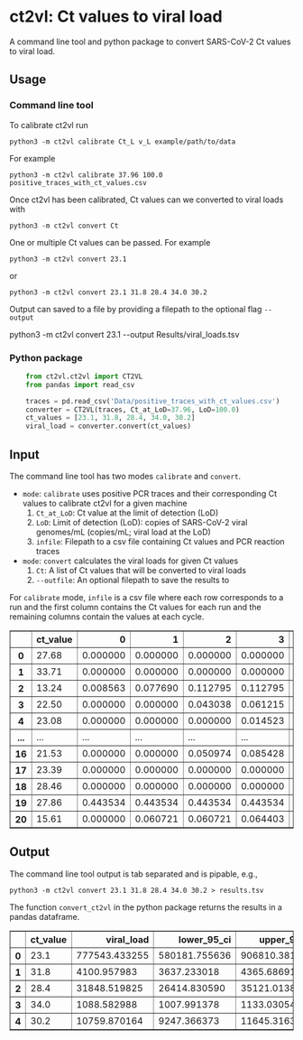 # ct2vl: Ct values to viral load
A command line tool and python package to convert SARS-CoV-2 Ct values to viral load.

## Usage

### Command line tool

To calibrate ct2vl run

    python3 -m ct2vl calibrate Ct_L v_L example/path/to/data

For example

    python3 -m ct2vl calibrate 37.96 100.0 positive_traces_with_ct_values.csv

Once ct2vl has been calibrated, Ct values can we converted to viral loads with

    python3 -m ct2vl convert Ct

One or multiple Ct values can be passed. For example

    python3 -m ct2vl convert 23.1
or

    python3 -m ct2vl convert 23.1 31.8 28.4 34.0 30.2

Output can saved to a file by providing a filepath to the optional flag `--output`

  python3 -m ct2vl convert 23.1 --output Results/viral_loads.tsv

### Python package
```python
    from ct2vl.ct2vl import CT2VL
    from pandas import read_csv

    traces = pd.read_csv('Data/positive_traces_with_ct_values.csv')
    converter = CT2VL(traces, Ct_at_LoD=37.96, LoD=100.0)
    ct_values = [23.1, 31.8, 28.4, 34.0, 30.2]
    viral_load = converter.convert(ct_values)
```

## Input

The command line tool has two modes `calibrate` and `convert`.

* `mode`: `calibrate` uses positive PCR traces and their corresponding Ct values to calibrate ct2vl for a given machine
   1. `Ct_at_LoD`: Ct value at the limit of detection (LoD)
   2. `LoD`: Limit of detection (LoD): copies of SARS-CoV-2 viral genomes/mL (copies/mL; viral load at the LoD)
   3. `infile`: Filepath to a csv file containing Ct values and PCR reaction traces
* `mode`: `convert` calculates the viral loads for given Ct values
    1. `Ct`: A list of Ct values that will be converted to viral loads
    2. `--outfile`: An optional filepath to save the results to

For `calibrate` mode, `infile` is a csv file where each row corresponds to a run and the first column contains the Ct values for each run and the remaining columns contain the values at each cycle.

<div>
<table border="1" class="dataframe">
  <thead>
    <tr style="text-align: right;">
      <th></th>
      <th>ct_value</th>
      <th>0</th>
      <th>1</th>
      <th>2</th>
      <th>3</th>
      <th>4</th>
      <th>5</th>
      <th>6</th>
      <th>7</th>
      <th>8</th>
      <th>...</th>
      <th>29</th>
      <th>30</th>
      <th>31</th>
      <th>32</th>
      <th>33</th>
      <th>34</th>
      <th>35</th>
      <th>36</th>
      <th>37</th>
      <th>38</th>
    </tr>
  </thead>
  <tbody>
    <tr>
      <th>0</th>
      <td>27.68</td>
      <td>0.000000</td>
      <td>0.000000</td>
      <td>0.000000</td>
      <td>0.000000</td>
      <td>0.000000</td>
      <td>0.036339</td>
      <td>0.105185</td>
      <td>0.140072</td>
      <td>0.213080</td>
      <td>...</td>
      <td>75.820797</td>
      <td>103.521744</td>
      <td>128.057320</td>
      <td>146.543328</td>
      <td>158.994255</td>
      <td>166.878167</td>
      <td>171.755301</td>
      <td>174.695708</td>
      <td>176.480445</td>
      <td>178.004733</td>
    </tr>
    <tr>
      <th>1</th>
      <td>33.71</td>
      <td>0.000000</td>
      <td>0.000000</td>
      <td>0.000000</td>
      <td>0.000000</td>
      <td>0.000000</td>
      <td>0.000000</td>
      <td>0.032859</td>
      <td>0.106156</td>
      <td>0.115075</td>
      <td>...</td>
      <td>1.498253</td>
      <td>3.242639</td>
      <td>6.929736</td>
      <td>14.413807</td>
      <td>26.735120</td>
      <td>42.908856</td>
      <td>60.642276</td>
      <td>77.436979</td>
      <td>90.894471</td>
      <td>98.702497</td>
    </tr>
    <tr>
      <th>2</th>
      <td>13.24</td>
      <td>0.008563</td>
      <td>0.077690</td>
      <td>0.112795</td>
      <td>0.112795</td>
      <td>0.112795</td>
      <td>0.112795</td>
      <td>0.112795</td>
      <td>0.112795</td>
      <td>0.250068</td>
      <td>...</td>
      <td>239.545742</td>
      <td>240.219129</td>
      <td>240.706006</td>
      <td>241.006463</td>
      <td>241.206473</td>
      <td>241.304155</td>
      <td>241.389261</td>
      <td>241.421420</td>
      <td>241.421420</td>
      <td>241.421420</td>
    </tr>
    <tr>
      <th>3</th>
      <td>22.50</td>
      <td>0.000000</td>
      <td>0.000000</td>
      <td>0.043038</td>
      <td>0.061215</td>
      <td>0.061215</td>
      <td>0.061215</td>
      <td>0.061215</td>
      <td>0.061215</td>
      <td>0.061215</td>
      <td>...</td>
      <td>177.787281</td>
      <td>185.406029</td>
      <td>190.989406</td>
      <td>195.223471</td>
      <td>198.308876</td>
      <td>200.551725</td>
      <td>202.243363</td>
      <td>203.463125</td>
      <td>204.342186</td>
      <td>205.015795</td>
    </tr>
    <tr>
      <th>4</th>
      <td>23.08</td>
      <td>0.000000</td>
      <td>0.000000</td>
      <td>0.000000</td>
      <td>0.014523</td>
      <td>0.038724</td>
      <td>0.083699</td>
      <td>0.116689</td>
      <td>0.131569</td>
      <td>0.131569</td>
      <td>...</td>
      <td>173.993467</td>
      <td>183.424795</td>
      <td>190.361277</td>
      <td>195.482481</td>
      <td>199.194926</td>
      <td>201.862966</td>
      <td>203.861077</td>
      <td>205.329761</td>
      <td>206.289263</td>
      <td>206.824331</td>
    </tr>
    <tr>
      <th>...</th>
      <td>...</td>
      <td>...</td>
      <td>...</td>
      <td>...</td>
      <td>...</td>
      <td>...</td>
      <td>...</td>
      <td>...</td>
      <td>...</td>
      <td>...</td>
      <td>...</td>
      <td>...</td>
      <td>...</td>
      <td>...</td>
      <td>...</td>
      <td>...</td>
      <td>...</td>
      <td>...</td>
      <td>...</td>
      <td>...</td>
      <td>...</td>
    </tr>
    <tr>
      <th>16</th>
      <td>21.53</td>
      <td>0.000000</td>
      <td>0.000000</td>
      <td>0.050974</td>
      <td>0.085428</td>
      <td>0.085428</td>
      <td>0.085428</td>
      <td>0.085428</td>
      <td>0.085428</td>
      <td>0.085428</td>
      <td>...</td>
      <td>194.717208</td>
      <td>201.251802</td>
      <td>206.238474</td>
      <td>209.977472</td>
      <td>212.850522</td>
      <td>214.995915</td>
      <td>216.711037</td>
      <td>217.980163</td>
      <td>218.880729</td>
      <td>219.491032</td>
    </tr>
    <tr>
      <th>17</th>
      <td>23.39</td>
      <td>0.000000</td>
      <td>0.000000</td>
      <td>0.000000</td>
      <td>0.000000</td>
      <td>0.000000</td>
      <td>0.080598</td>
      <td>0.126204</td>
      <td>0.224708</td>
      <td>0.254782</td>
      <td>...</td>
      <td>187.883601</td>
      <td>199.664452</td>
      <td>208.208690</td>
      <td>214.361070</td>
      <td>218.809716</td>
      <td>222.239450</td>
      <td>224.701419</td>
      <td>226.574815</td>
      <td>227.972374</td>
      <td>229.085984</td>
    </tr>
    <tr>
      <th>18</th>
      <td>28.46</td>
      <td>0.000000</td>
      <td>0.000000</td>
      <td>0.000000</td>
      <td>0.000000</td>
      <td>0.000000</td>
      <td>0.000000</td>
      <td>0.092015</td>
      <td>0.215467</td>
      <td>0.297682</td>
      <td>...</td>
      <td>51.416916</td>
      <td>80.692981</td>
      <td>112.770737</td>
      <td>142.339464</td>
      <td>165.674804</td>
      <td>182.084870</td>
      <td>193.083210</td>
      <td>200.171681</td>
      <td>204.779740</td>
      <td>208.237394</td>
    </tr>
    <tr>
      <th>19</th>
      <td>27.86</td>
      <td>0.443534</td>
      <td>0.443534</td>
      <td>0.443534</td>
      <td>0.443534</td>
      <td>0.443534</td>
      <td>0.443534</td>
      <td>0.443534</td>
      <td>0.443534</td>
      <td>0.443534</td>
      <td>...</td>
      <td>70.164310</td>
      <td>97.490787</td>
      <td>122.766640</td>
      <td>142.936795</td>
      <td>157.475829</td>
      <td>167.632976</td>
      <td>174.804737</td>
      <td>179.870366</td>
      <td>183.435423</td>
      <td>186.212804</td>
    </tr>
    <tr>
      <th>20</th>
      <td>15.61</td>
      <td>0.000000</td>
      <td>0.060721</td>
      <td>0.060721</td>
      <td>0.064403</td>
      <td>0.064403</td>
      <td>0.064403</td>
      <td>0.064403</td>
      <td>0.064403</td>
      <td>0.064403</td>
      <td>...</td>
      <td>225.043424</td>
      <td>226.333617</td>
      <td>227.403273</td>
      <td>228.214905</td>
      <td>228.866112</td>
      <td>229.370140</td>
      <td>229.680560</td>
      <td>229.890248</td>
      <td>229.967121</td>
      <td>229.967121</td>
    </tr>
  </tbody>
</table>
</div>


## Output

The command line tool output is tab separated and is pipable, e.g.,

    python3 -m ct2vl convert 23.1 31.8 28.4 34.0 30.2 > results.tsv

The function `convert_ct2vl` in the python package returns the results in a pandas dataframe.

<div>
<table border="1" class="dataframe">
  <thead>
    <tr style="text-align: right;">
      <th></th>
      <th>ct_value</th>
      <th>viral_load</th>
      <th>lower_95_ci</th>
      <th>upper_95_ci</th>
      <th>log10_viral_load</th>
      <th>log10_lower_95_ci</th>
      <th>log10_upper_95_ci</th>
    </tr>
  </thead>
  <tbody>
    <tr>
      <th>0</th>
      <td>23.1</td>
      <td>777543.433255</td>
      <td>580181.755636</td>
      <td>906810.381296</td>
      <td>5.890725</td>
      <td>5.763564</td>
      <td>5.957516</td>
    </tr>
    <tr>
      <th>1</th>
      <td>31.8</td>
      <td>4100.957983</td>
      <td>3637.233018</td>
      <td>4365.686911</td>
      <td>3.612885</td>
      <td>3.560771</td>
      <td>3.640053</td>
    </tr>
    <tr>
      <th>2</th>
      <td>28.4</td>
      <td>31848.519825</td>
      <td>26414.830590</td>
      <td>35121.013807</td>
      <td>4.503089</td>
      <td>4.421848</td>
      <td>4.545567</td>
    </tr>
    <tr>
      <th>3</th>
      <td>34.0</td>
      <td>1088.582988</td>
      <td>1007.991378</td>
      <td>1133.030544</td>
      <td>3.036862</td>
      <td>3.003457</td>
      <td>3.054242</td>
    </tr>
    <tr>
      <th>4</th>
      <td>30.2</td>
      <td>10759.870164</td>
      <td>9247.366373</td>
      <td>11645.316301</td>
      <td>4.031807</td>
      <td>3.966018</td>
      <td>4.066151</td>
    </tr>
  </tbody>
</table>
</div>

